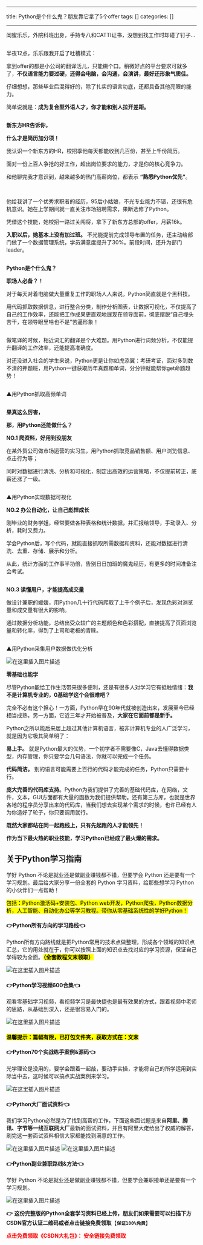 
--- 
title:  Python是个什么鬼？朋友靠它拿了5个offer 
tags: []
categories: [] 

---
闺蜜乐乐，外院科班出身，手持专八和CATTI证书，没想到找工作时却碰了钉子…

<img src="https://img-blog.csdnimg.cn/img_convert/e57dedee5840c2aa8216b8909d6ce3db.jpeg#pic_center" alt="">

半夜12点，乐乐跟我开启了吐槽模式：

拿到offer的都是小公司的翻译活儿，只能糊个口。稍微好点的平台要求可就多了，**不仅语言能力要过硬，还得会电脑，会沟通，会演讲，最好还形象气质佳。**

仔细想想，那些毕业后混得好的，除了扎实的语言功底，还都具备其他亮眼的能力。

简单说就是：**成为复合型外语人才，你才能和别人拉开差距。**

<img src="https://img-blog.csdnimg.cn/img_convert/0d1048cc96b1a6e6f269cb4040b1833b.jpeg" alt="">

**新东方HR告诉你，**

**什么才是简历加分项！**

我认识一个新东方的HR，校招季他每天都能收到几百份，甚至上千份简历。

面对一份上百人争抢的好工作，超出岗位要求的能力，才是你的核心竞争力。

和他聊完我才意识到，越来越多的热门高薪岗位，都表示 **“熟悉Python优先”**。

<img src="https://img-blog.csdnimg.cn/img_convert/9e7262d6b91ebf5c5c7e9d2d49b5c592.jpeg#pic_center" alt="">

<img src="https://img-blog.csdnimg.cn/img_convert/39e85f0eae8414fa8a32ae0636b30fb3.png#pic_center" alt="">

他给我讲了一个优秀求职者的经历，95后小姑娘，不光专业能力不错，还很有危机意识。她在上学期间就一直关注市场招聘需求，果断选修了Python。

凭借这个技能，她校招一路过关闯将，拿下了新东方总部的offer，月薪16k。

**入职以后，她基本上没有加过班。** 不光能提前完成领导布置的任务，还主动给部门做了一个数据管理系统，学员满意度提升了30%。前段时间，还升为部门 leader。

<img src="https://img-blog.csdnimg.cn/img_convert/01f3842422602663d005ffe18fda91d6.jpeg" alt="">

**Python是个什么鬼？**

**职场人必备？！**

对于每天对着电脑做大量重复工作的职场人人来说，Python简直就是个黑科技。

用代码抓取数据信息，进行整合分类，制作分析图表，让数据可视化，不仅提高了自己的工作效率，还能把工作成果更直观地展现在领导面前，彻底摆脱“自己埋头苦干，在领导眼里啥也不是”苦逼形象！

<img src="https://img-blog.csdnimg.cn/img_convert/f0116d08c74470cebd2e153cc66d9eb4.jpeg#pic_center" alt="">

做笔译的时候，相近词汇的翻译是个大难题。用Python进行词频分析，不仅能提升翻译的工作效率，还能提高准确度。

对还没进入社会的学生来说，Python更是让你如虎添翼：考研考证，面对多到数不清的押题班，用Python一键获取历年真题和单词，分分钟就能帮你get命题趋势！

<img src="https://img-blog.csdnimg.cn/img_convert/21e584ee630582edafa6272019e9e137.gif#pic_center" alt="">

▲用Python抓取高频单词

<img src="https://img-blog.csdnimg.cn/img_convert/88641d2353883f92ae717a05889eaed5.jpeg" alt="">

**果真这么厉害，**

**那，用Python还能做什么？**

**NO.1 爬资料，好用到没朋友**

在某外贸公司做市场运营的实习生，用Python抓取竞品销售额、用户浏览信息、点击行为等；

同时对数据进行清洗、分析和可视化，制定出高效的运营策略，不仅提前转正，底薪还涨了一级。

<img src="https://img-blog.csdnimg.cn/img_convert/47cead3d42fdf78697a4ff0a84c2a1c0.gif#pic_center" alt="">

▲用Python实现数据可视化

**NO.2 办公自动化，让自己彪悍成长**

刚毕业的财务学姐，经常要做各种表格和统计数据，并汇报给领导，手动录入、分析，耗时又费力。

学会Python后，写个代码，就能直接抓取所需数据和资料，还能对数据进行清洗、去重、存储、展示和分析。

从此，统计方面的工作事半功倍，告别日日加班的魔鬼经历，有更多的时间准备注会考试。

<img src="https://img-blog.csdnimg.cn/img_convert/24437e577dd2f3b342cbd56b11d51be1.gif#pic_center" alt="">

**NO.3 读懂用户，才能提高成交量**

做设计兼职的媛媛，用Python几十行代码爬取了上千个例子后，发现色彩对浏览量和成交量有很大的影响。

通过数据分析功能，总结出受众较广的主题颜色和色彩搭配，直接提高了页面浏览量和转化率，得到了上司和老板的青睐。

<img src="https://img-blog.csdnimg.cn/img_convert/a692149701726743487edc41f973a124.gif#pic_center" alt="">

▲用Python采集用户数据做优化分析

<img src="https://img-blog.csdnimg.cn/9774043ae62646018572b28ba048d6c1.png" alt="在这里插入图片描述">

**零基础也能学**

尽管Python能给工作生活带来很多便利，还是有很多人对学习它有抵触情绪：**我不是计算机专业的，0基础学这个会很难吧？**

完全不必有这个担心！一方面，Python早在90年代就被创造出来，发展至今已经相当成熟，另一方面，它近三年才开始被普及，**大家在它面前都是新手。**

Python之所以能后来居上超过其他计算机语言，被非计算机专业的人广泛学习，就是因为它极其简单明了：

**易上手。** 就是Python最大的优势，一个初学者不需要像C，Java去懂得数据类型，内存管理，你只要学会几句语法，你就可以完成一个任务。

**代码简洁。** 别的语言可能需要上百行的代码才能完成的任务，Python只需要十行。

**庞大完善的代码库支持**。Python为我们提供了完善的基础代码库，在网络，文件，文本，GUI方面都有大量的函数为我们提供帮助。还有第三方库，也就是世界各地的程序员分享出来的代码库，当我们想去实现某个需求的时候，也许已经有人为你造好了轮子，你只要调用就行。

**既然大家都站在同一起跑线上，只有先起跑的人才能领先！**

**作为当下最火热的职业技能，学习Python已经成了最火爆的需求。**

## 关于Python学习指南

学好 Python 不论是就业还是做副业赚钱都不错，但要学会 Python 还是要有一个学习规划。最后给大家分享一份全套的 Python 学习资料，给那些想学习 Python 的小伙伴们一点帮助！

<mark>包括：Python激活码+安装包、Python web开发，Python爬虫，Python数据分析，人工智能、自动化办公等学习教程。带你从零基础系统性的学好Python！</mark>

#### 👉Python所有方向的学习路线👈

Python所有方向路线就是把Python常用的技术点做整理，形成各个领域的知识点汇总，它的用处就在于，你可以按照上面的知识点去找对应的学习资源，保证自己学得较为全面。<mark>**（全套教程文末领取）**</mark>

<img src="https://img-blog.csdnimg.cn/3c4ee87941694f3789398db3d52a2637.png#pic_center" alt="在这里插入图片描述">

#### 👉Python学习视频600合集👈

观看零基础学习视频，看视频学习是最快捷也是最有效果的方式，跟着视频中老师的思路，从基础到深入，还是很容易入门的。

<img src="https://img-blog.csdnimg.cn/64c89bf6293d4699bf7ee8f34b9e69fd.png#pic_center" alt="在这里插入图片描述">

#### <mark>温馨提示：篇幅有限，已打包文件夹，获取方式在：文末</mark>

#### 👉Python70个实战练手案例&amp;源码👈

光学理论是没用的，要学会跟着一起敲，要动手实操，才能将自己的所学运用到实际当中去，这时候可以搞点实战案例来学习。

<img src="https://img-blog.csdnimg.cn/2017b67544f94e8898db755e2703224a.png#pic_center" alt="在这里插入图片描述">

#### 👉Python大厂面试资料👈

我们学习Python必然是为了找到高薪的工作，下面这些面试题是来自**阿里、腾讯、字节等一线互联网大厂**最新的面试资料，并且有阿里大佬给出了权威的解答，刷完这一套面试资料相信大家都能找到满意的工作。

<img src="https://img-blog.csdnimg.cn/3055c54d3224495987c589f150324d73.png#pic_center" alt="在这里插入图片描述">

<img src="https://img-blog.csdnimg.cn/b0751719fe914aec8c8d09f62f772e44.png#pic_center" alt="在这里插入图片描述">

#### 👉Python副业兼职路线&amp;方法👈

学好 Python 不论是就业还是做副业赚钱都不错，但要学会兼职接单还是要有一个学习规划。

<img src="https://img-blog.csdnimg.cn/01bcd7cbfd6d43fb85ef410766735154.png#pic_center" alt="在这里插入图片描述">

**👉** **这份完整版的Python全套学习资料已经上传，朋友们如果需要可以扫描下方CSDN官方认证二维码或者点击链接免费领取**【**`保证100%免费`**】

<font color="red">**点击免费领取《CSDN大礼包》： 安全链接免费领取**</font>
